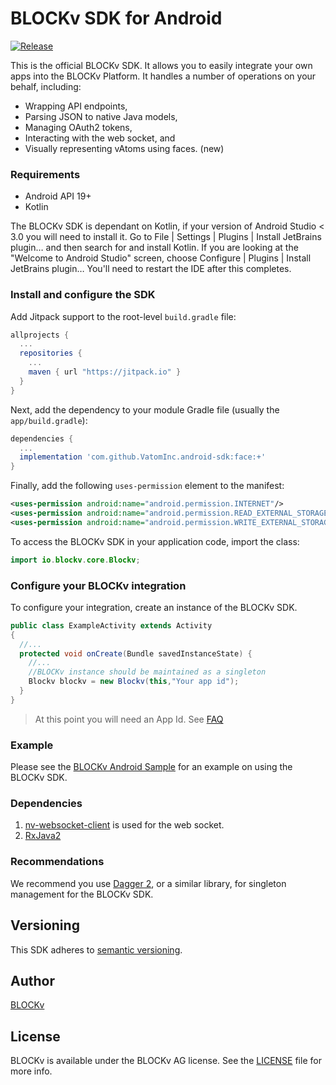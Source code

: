 BLOCKv SDK for Android
======================

[![Release](https://jitpack.io/v/VatomInc/android-sdk.svg)](https://jitpack.io/#VatomInc/android-sdk)

This is the official BLOCKv SDK. It allows you to easily integrate your own apps into the BLOCKv Platform. It handles a number of operations on your behalf, including:

- Wrapping API endpoints,
- Parsing JSON to native Java models,
- Managing OAuth2 tokens,
- Interacting with the web socket, and
- Visually representing vAtoms using faces. (new)

### Requirements

- Android API 19+
- Kotlin

The BLOCKv SDK is dependant on Kotlin, if your version of Android Studio < 3.0 you will need to install it. Go to File | Settings | Plugins | Install JetBrains plugin… and then search for and install Kotlin. If you are looking at the "Welcome to Android Studio" screen, choose Configure | Plugins | Install JetBrains plugin… You'll need to restart the IDE after this completes.


### Install and configure the SDK

Add Jitpack support to the root-level `build.gradle` file:

```gradle
allprojects {
  ...
  repositories {
    ...
    maven { url "https://jitpack.io" }
  }
}
```

Next, add the dependency to your module Gradle file (usually the `app/build.gradle`):

```gradle
dependencies {
  ...
  implementation 'com.github.VatomInc.android-sdk:face:+'
}
```

Finally, add the following `uses-permission` element to the manifest:

```xml
<uses-permission android:name="android.permission.INTERNET"/>
<uses-permission android:name="android.permission.READ_EXTERNAL_STORAGE"/>
<uses-permission android:name="android.permission.WRITE_EXTERNAL_STORAGE"/>
```

To access the BLOCKv SDK in your application code, import the class:

```java
import io.blockv.core.Blockv;
```

### Configure your BLOCKv integration

To configure your integration, create an instance of the BLOCKv SDK.

```java
public class ExampleActivity extends Activity
{ 
  //...
  protected void onCreate(Bundle savedInstanceState) {
    //...
    //BLOCKv instance should be maintained as a singleton
    Blockv blockv = new Blockv(this,"Your app id"); 
  }
}
```

> At this point you will need an App Id. See [FAQ](https://developer.blockv.io/docs/faq)

### Example

Please see the [BLOCKv Android Sample](https://github.com/BLOCKvIO/android-sample) for an example on using the BLOCKv SDK.

### Dependencies
1. [nv-websocket-client](https://github.com/TakahikoKawasaki/nv-websocket-client) is used for the web socket.
2. [RxJava2](https://github.com/ReactiveX/RxJava)

### Recommendations

We recommend you use [Dagger 2](https://github.com/google/dagger), or a similar library, for singleton management for the BLOCKv SDK.

## Versioning

This SDK adheres to [semantic versioning](https://semver.org).

## Author

[BLOCKv](developer.blockv.io)

## License

BLOCKv is available under the BLOCKv AG license. See the [LICENSE](./LICENSE.md) file for more info.

